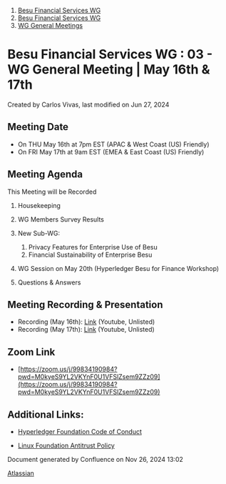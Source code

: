 1. [Besu Financial Services WG](index.html)
2. [Besu Financial Services WG](Besu-Financial-Services-WG_19005442.html)
3. [WG General Meetings](WG-General-Meetings_19005466.html)

# Besu Financial Services WG : 03 - WG General Meeting | May 16th &amp; 17th

Created by Carlos Vivas, last modified on Jun 27, 2024

## Meeting Date

- On THU May 16th at 7pm EST (APAC &amp; West Coast (US) Friendly)
- On FRI May 17th at 9am EST (EMEA &amp; East Coast (US) Friendly)

## Meeting Agenda

This Meeting will be Recorded

1. Housekeeping
2. WG Members Survey Results
3. New Sub-WG:
   
   1. Privacy Features for Enterprise Use of Besu
   2. Financial Sustainability of Enterprise Besu
4. WG Session on May 20th (Hyperledger Besu for Finance Workshop)
5. Questions &amp; Answers

## Meeting Recording &amp; Presentation

- Recording (May 16th): [Link](http://youtube.com/watch?v=A5luooxiBT4) (Youtube, Unlisted)
- Recording (May 17th): [Link](https://youtu.be/4W9u4wceCnM) (Youtube, Unlisted)

## Zoom Link

- [https://zoom.us/j/99834190984?pwd=M0kyeS9YL2VKYnF0U1VFSlZsem9ZZz09](https://zoom.us/j/99834190984?pwd=M0kyeS9YL2VKYnF0U1VFSlZsem9ZZz09)

## Additional Links:

- [Hyperledger Foundation Code of Conduct](https://lf-hyperledger.atlassian.net/wiki/spaces/HYP/pages/19595281/Hyperledger+Code+of+Conduct)
  
- [Linux Foundation Antitrust Policy](https://www.linuxfoundation.org/legal/antitrust-policy)

Document generated by Confluence on Nov 26, 2024 13:02

[Atlassian](http://www.atlassian.com/)
